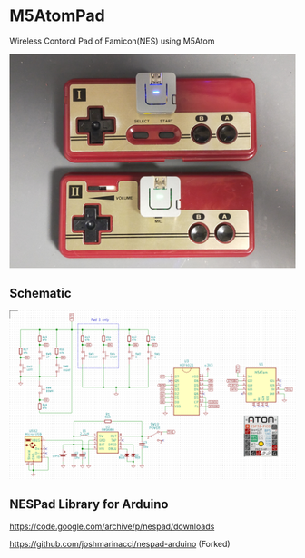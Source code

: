 # M5AtomPad
Wireless Contorol Pad of Famicon(NES) using M5Atom

![](image/00_AtomPad.jpg)

## Schematic
![](image/01_Schematics.png)

## NESPad Library for Arduino
https://code.google.com/archive/p/nespad/downloads

https://github.com/joshmarinacci/nespad-arduino (Forked)
